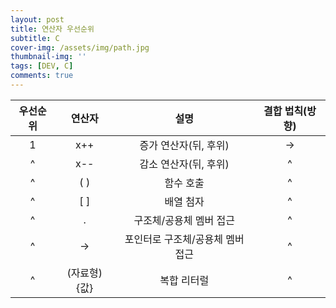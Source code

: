 ```yaml
---
layout: post
title: 연산자 우선순위
subtitle: C
cover-img: /assets/img/path.jpg
thumbnail-img: ''
tags: [DEV, C]
comments: true
---
```


| 우선순위 | 연산자 | 설명 | 결합 법칙(방향) |
|:---:|:---:|:---:|:---:|
| 1 | x++ | 증가 연산자(뒤, 후위) | → |
| ^ | x-- | 감소 연산자(뒤, 후위) | ^ |
| ^ | ( ) | 함수 호출 | ^ |
| ^ | [ ] | 배열 첨자 | ^ |
| ^ | . | 구조체/공용체 멤버 접근 | ^ |
| ^ | -> | 포인터로 구조체/공용체 멤버 접근 | ^ |
| ^ | (자료형){값} | 복합 리터럴 | ^ |

